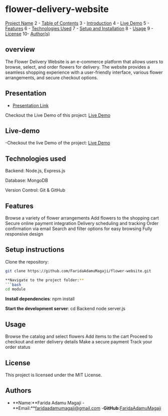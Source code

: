 # flower-delivery-website

[Project Name](#project-name)
2 - [Table of Contents](#table-of-contents)
3 - [Introduction](#introduction)
4 - [Live Demo](#live-demo)
5 - [Features](#features)
6 - [Technologies Used](#technologies-used)
7 - [Setup and Installation](#setup-and-installation)
8 - [Usage](#usage)
9 - [License](#license)
10- [Author(s)](#authors)


## overview
The Flower Delivery Website is an e-commerce platform that allows users to browse, select, and order flowers for delivery. The website provides a seamless shopping experience with a user-friendly interface, various flower arrangements, and secure checkout options.


## Presentation <a name="Presentation"></a>
- [Presentation Link](https://flower-module.onrender.com)

Checkout the Live Demo of this project: [Live Demo]()
## Live-demo 
-Checkout the live Demo of the project: [Live Demo](https://www.loom.com/share/556679a1d7d84445825bc5de336a2bd6?sid=4b1e6c85-1cd4-478f-bae3-c71a027974a0)

## Technologies used
Backend: Node.js, Express.js

Database: MongoDB

Version Control: Git & GitHub

## Features
Browse a variety of flower arrangements
Add flowers to the shopping cart
Secure online payment integration
Delivery scheduling and tracking
Order confirmation via email
Search and filter options for easy browsing
Fully responsive design

## Setup instructions
Clone the repository:
```bash 
git clone https://github.com/FaridaAdamuMagaji/flower-website.git

**Navigate to the project folder:**
```bash 
cd module
```

**Install dependencies**:
npm install

**Start the development server**:
cd Backend
node server.js


## Usage
Browse the catalog and select flowers
Add items to the cart
Proceed to checkout and enter delivery details
Make a secure payment
Track your order status


## License
This project is licensed under the MIT License. 
## Authors 
- **Name:**Farida Adamu Magaji
-**Email:**faridaadamumagaji@gmail.com
-**GitHub:**[FaridaAdamuMagaji]( https://github.com/FaridaAdamuMagaji)